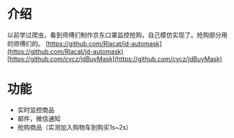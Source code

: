 # 介绍
以前学过爬虫，看到师傅们制作京东口罩监控抢购，自己模仿实现了。抢购部分用的师傅们的。
[https://github.com/Rlacat/jd-automask](https://github.com/Rlacat/jd-automask)
<br/>
[https://github.com/cycz/jdBuyMask](https://github.com/cycz/jdBuyMask)

# 功能
- 实时监控商品
- 邮件，微信通知
- 抢购商品（实测加入购物车到购买1s~2s）
